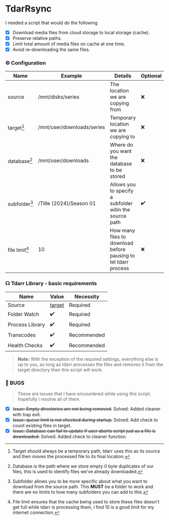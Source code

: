 # TdarRsync
I needed a script that would do the following
- [x] Download media files from cloud storage to local storage (cache).
- [x] Preserve relative paths.
- [x] Limit total amount of media files on cache at one time.
- [x] Avoid re-downloading the same files.

### ⚙️ Configuration
| Name  | Example | Details | Optional |
| ------------- | ------------- | ------------- | ------------- |
| source     | /mnt/disks/series | The location we are copying from  | ❌ |
| target[^1]     | /mnt/user/downloads/series | Temporary location we are copying to | ❌ |
| database[^2]   | /mnt/user/downloads | Where do you want the database to be stored  | ❌ |
| subfolder[^3]  | /Title (2024)/Season 01 | Allows you to specify a subfolder witin the source path  | ✔️ |
| file limit[^4] | 10 | How many files to download before pausing to let tdarr process | ❌ |

[^1]: Target should always be a temporary path, tdarr uses this as its source and then moves the processed file to its final location.
[^2]: Database is the path where we store empty 0 byte duplicates of our files, this is used to identify files we've already downloaded.
[^3]: Subfolder allows you to be more specific about what you want to download from the source path. This **MUST** be a folder to work
and there are no limits to how many subfolders you can add to this.
[^4]: File limit ensures that the cache being used to store these files doesn't get full while tdarr is processing them, i find 10 is a good limit for my internet connection.

### ☊ Tdarr Library - basic requirements
|     Name     |    Value    | Necessity |
| ------------- | ------------- | ------------- |
| Source         | [target](#%EF%B8%8F-configuration) | Required |
| Folder Watch   | ✔️ | Required |
| Process Library| ✔️ | Required |
| Transcodes     | ✔️ | Recommended |
| Health Checks  | ✔️ | Recommended |
>**Note:** With the exception of the required settings, everything else is up to you, as long as tdarr processes the files and removes it
from the target directory then this script will work.

### 🐞 BUGS
>These are issues that I have encountered while using this script, hopefully I resolve all of them.
- [x] ~~Issue: Empty directories are not being removed.~~ Solved: Added cleaner with trap exit.
- [x] ~~Issue: queue limit is not checked during startup.~~ Solved: Add check to count existing files in target.
- [x] ~~Issue: Database can fail to update if user aborts script just as a file is downloaded.~~ Solved: Added check to cleaner function.
